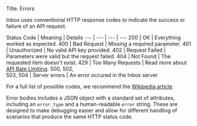 Title: Errors


Inbox uses conventional HTTP response codes to indicate the success or failure of an API request.

Status Code | Meaning | Details
--- | --- | --- | ---
200 | OK |  Everything worked as expected.
400 | Bad Request |  Missing a required parameter.
401 | Unauthorized | No valid API key provided.
402 | Request Failed | Parameters were valid but the request failed.
404 | Not Found | The requested item doesn't exist.
429 | Too Many Requests | Read more about [API Rate Limiting](#).
500, 502, <br/>503, 504 | Server errors |  An error occured in the Inbox server

For a full list of possible codes, we recommend the [Wikipedia article](http://en.wikipedia.org/wiki/List_of_HTTP_status_codes).

Error bodies includes a JSON object with a standard set of attributes, including an `error_type` and a human-readable `error` string. These are designed to make debugging easier and allow for different handling of scenarios that produce the same HTTP status code.
